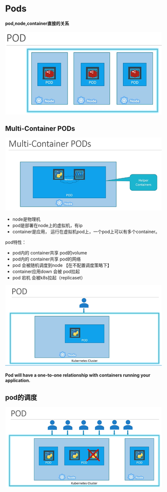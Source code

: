 # Pods



#### pod,node,container直接的关系
  ![pod](../../images/pod.PNG)
## Multi-Container PODs
  ![pod3](../../images/pod3.PNG)
- node是物理机
- pod是部署在node上的虚拟机，有ip
- container是应用， 运行在虚拟机pod上，一个pod上可以有多个container。

pod特性：
- pod内的 container共享 pod的volume
- pod内的 container共享 pod的网络
- pod 会被随机调度到node 【在不配置调度策略下】
- container应用down 会被 pod拉起
- pod 宕机 会被k8s拉起（replicaset）



![pod1](../../images/pod1.PNG)

#### Pod will have a one-to-one relationship with containers running your application.

## pod的调度
  ![pod2](../../images/pod2.PNG)
  









